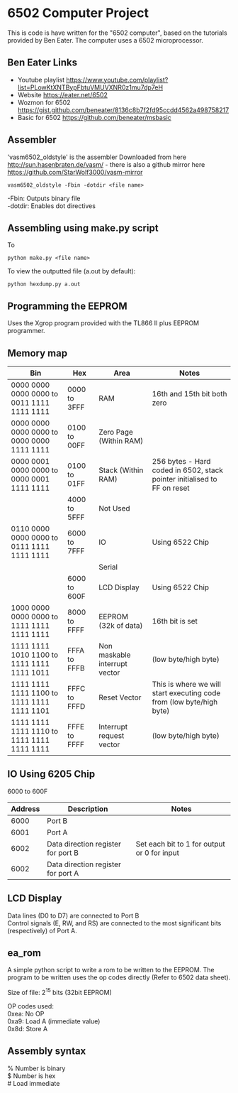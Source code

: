 # 6502 Computer Project

This is code is have written for the "6502 computer", based on the tutorials provided by Ben Eater. The computer uses a 6502 microprocessor.

## Ben Eater Links

- Youtube playlist <https://www.youtube.com/playlist?list=PLowKtXNTBypFbtuVMUVXNR0z1mu7dp7eH>
- Website <https://eater.net/6502>
- Wozmon for 6502 <https://gist.github.com/beneater/8136c8b7f2fd95ccdd4562a498758217>
- Basic for 6502 <https://github.com/beneater/msbasic>

## Assembler

'vasm6502_oldstyle' is the assembler
Downloaded from here <http://sun.hasenbraten.de/vasm/> - there is also a github mirror here <https://github.com/StarWolf3000/vasm-mirror>

    vasm6502_oldstyle -Fbin -dotdir <file name>

-Fbin: Outputs binary file  
-dotdir: Enables dot directives  

## Assembling using make.py script

To 

    python make.py <file name>

To view the outputted file (a.out by default):

    python hexdump.py a.out

## Programming the EEPROM

Uses the Xgrop program provided with the TL866 II plus EEPROM programmer.  

## Memory map

| Bin | Hex | Area | Notes |
| --- | --- | --- | --- |
| 0000 0000 0000 0000 to 0011 1111 1111 1111 | 0000 to 3FFF | RAM | 16th and 15th bit both zero |
| 0000 0000 0000 0000 to 0000 0000 1111 1111 | 0100 to 00FF | Zero Page (Within RAM) |  |
| 0000 0001 0000 0000 to 0000 0001 1111 1111 | 0100 to 01FF | Stack (Within RAM) | 256 bytes - Hard coded in 6502, stack pointer initialised to FF on reset |
||4000 to 5FFF| Not Used ||
| 0110 0000 0000 0000 to 0111 1111 1111 1111 | 6000 to 7FFF|IO| Using 6522 Chip |
| |  | Serial | |
| | 6000 to 600F | LCD Display | Using 6522 Chip |
| 1000 0000 0000 0000 to 1111 1111 1111 1111 | 8000 to FFFF | EEPROM (32k of data) | 16th bit is set |
|1111 1111 1010 1100 to 1111 1111 1111 1011|FFFA to FFFB | Non maskable interrupt vector |(low byte/high byte) |
|1111 1111 1111 1100 to 1111 1111 1111 1101| FFFC to FFFD | Reset Vector | This is where we will start executing code from (low byte/high byte) |
|1111 1111 1111 1110 to 1111 1111 1111 1111| FFFE to FFFF | Interrupt request vector | (low byte/high byte) |

## IO Using 6205 Chip

6000 to 600F

| Address | Description | Notes |
| --- | --- | --- |
| 6000 | Port B ||
| 6001 | Port A ||
| 6002 | Data direction register for port B | Set each bit to 1 for output or 0 for input |
| 6002 | Data direction register for port A | |

## LCD Display

Data lines (D0 to D7) are connected to Port B  
Control signals (E, RW, and RS) are connected to the most significant bits (respectively) of Port A.  

## ea_rom

A simple python script to write a rom to be written to the EEPROM. The program to be written uses the op codes directly (Refer to 6502 data sheet).

Size of file: $2^{15}$ bits (32bit EEPROM)

OP codes used:  
0xea: No OP  
0xa9: Load A (immediate value)  
0x8d: Store A

## Assembly syntax

% Number is binary  
\$ Number is hex  
\# Load immediate  
